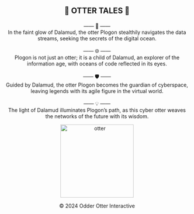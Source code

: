 ## <p align="center">**🦦 OTTER TALES 🦦**</p>

<p align="center">
  —— 🌌 ——<br>
  In the faint glow of Dalamud, the otter Plogon stealthily navigates the data streams, seeking the secrets of the digital ocean. <br><br>
  —— 🌐 ——<br>
  Plogon is not just an otter; it is a child of Dalamud, an explorer of the information age, with oceans of code reflected in its eyes. <br><br>
  —— 🛡️ ——<br>
  Guided by Dalamud, the otter Plogon becomes the guardian of cyberspace, leaving legends with its agile figure in the virtual world. <br><br>
  —— 💡 ——<br>
  The light of Dalamud illuminates Plogon’s path, as this cyber otter weaves the networks of the future with its wisdom. 
</p>

<p align="center">
<img src="https://github.com/ottercorp/.github/assets/18360825/09cf2ca8-6801-468d-80d8-676dafe94b2f" alt="otter" width="200"/>
</p>

<p align="center"> &copy; 2024 Odder Otter Interactive </p>
<!--

**Here are some ideas to get you started:**

🙋‍♀️ A short introduction - what is your organization all about?
🌈 Contribution guidelines - how can the community get involved?
👩‍💻 Useful resources - where can the community find your docs? Is there anything else the community should know?
🍿 Fun facts - what does your team eat for breakfast?
🧙 Remember, you can do mighty things with the power of [Markdown](https://docs.github.com/github/writing-on-github/getting-started-with-writing-and-formatting-on-github/basic-writing-and-formatting-syntax)
-->

